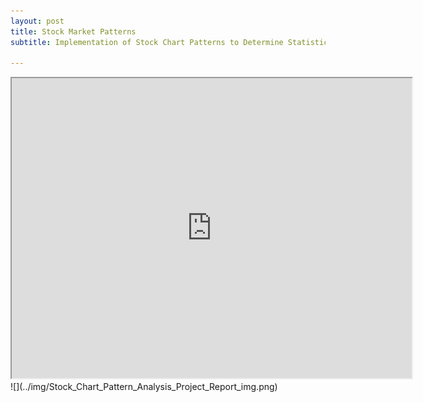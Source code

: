```yaml
---
layout: post
title: Stock Market Patterns
subtitle: Implementation of Stock Chart Patterns to Determine Statistically Optimal Parameters

---
```


<iframe src="https://drive.google.com/file/d/12FAR4jGLR69xvhnq6_j-AS_N5n1BNY6n/preview" width="640" height="480"></iframe>
![](../img/Stock_Chart_Pattern_Analysis_Project_Report_img.png)
